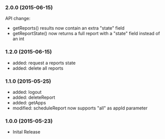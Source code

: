 ### 2.0.0 (2015-06-15)
API change:
  * getReports() results now contain an extra "state" field
  * getReportState() now returns a full report with a "state" field instead of an int


### 1.2.0 (2015-06-15)
  * added: request a reports state
  * added: delete all reports

### 1.1.0 (2015-05-25)
  * added: logout
  * added: deleteReport
  * added: getApps
  * modified: scheduleReport now supports "all" as appId parameter

### 1.0.0 (2015-05-23)

  * Inital Release